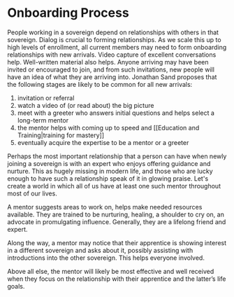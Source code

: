 # Onboarding Process
People working in a sovereign depend on relationships with others in that sovereign. Dialog is crucial to forming relationships. As we scale this up to high levels of enrollment, all current members may need to form onboarding relationships with new arrivals. Video capture of excellent conversations help. Well-written material also helps. Anyone arriving may have been invited or encouraged to join, and from such invitations, new people will have an idea of what they are arriving into. Jonathan Sand proposes that the following stages are likely to be common for all new arrivals:

1.  invitation or referral
2.  watch a video of (or read about) the big picture
3.  meet with a greeter who answers initial questions and helps select a long-term mentor
4.  the mentor helps with coming up to speed and [[Education and Training|training for mastery]]  
5.  eventually acquire the expertise to be a mentor or a greeter

Perhaps the most important relationship that a person can have when newly joining a sovereign is with an expert who enjoys offering guidance and nurture. This as hugely missing in modern life, and those who are lucky enough to have such a relationship speak of it in glowing praise. Let's create a world in which all of us have at least one such mentor throughout most of our lives.

A mentor suggests areas to work on, helps make needed resources available. They are trained to be nurturing, healing, a shoulder to cry on, an advocate in promulgating influence. Generally, they are a lifelong friend and expert.

Along the way, a mentor may notice that their apprentice is showing interest in a different sovereign and asks about it, possibly assisting with introductions into the other sovereign. This helps everyone involved.

Above all else, the mentor will likely be most effective and well received when they focus on the relationship with their apprentice and the latter’s life goals.

